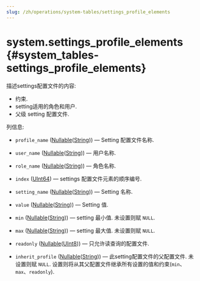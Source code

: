 ```yaml
---
slug: /zh/operations/system-tables/settings_profile_elements
---
```

# system.settings_profile_elements {#system_tables-settings_profile_elements}

描述settings配置文件的内容:

- 约束.
- setting适用的角色和用户.
- 父级 setting 配置文件.

列信息:
-    `profile_name` ([Nullable](../../sql-reference/data-types/nullable.md)([String](../../sql-reference/data-types/string.md))) — Setting 配置文件名称.

-    `user_name` ([Nullable](../../sql-reference/data-types/nullable.md)([String](../../sql-reference/data-types/string.md))) — 用户名称.

-    `role_name` ([Nullable](../../sql-reference/data-types/nullable.md)([String](../../sql-reference/data-types/string.md))) — 角色名称.

-    `index` ([UInt64](../../sql-reference/data-types/int-uint.md)) — settings 配置文件元素的顺序编号.

-    `setting_name` ([Nullable](../../sql-reference/data-types/nullable.md)([String](../../sql-reference/data-types/string.md))) — Setting 名称.

-    `value` ([Nullable](../../sql-reference/data-types/nullable.md)([String](../../sql-reference/data-types/string.md))) — Setting 值.

-    `min` ([Nullable](../../sql-reference/data-types/nullable.md)([String](../../sql-reference/data-types/string.md))) — setting 最小值. 未设置则赋 `NULL`.

-    `max` ([Nullable](../../sql-reference/data-types/nullable.md)([String](../../sql-reference/data-types/string.md))) — setting 最大值. 未设置则赋 `NULL`.

-    `readonly` ([Nullable](../../sql-reference/data-types/nullable.md)([UInt8](../../sql-reference/data-types/int-uint.md#uint-ranges))) — 只允许读查询的配置文件.

-    `inherit_profile` ([Nullable](../../sql-reference/data-types/nullable.md)([String](../../sql-reference/data-types/string.md))) — 此setting配置文件的父配置文件. 未设置则赋 `NULL`. 设置则将从其父配置文件继承所有设置的值和约束(`min`、`max`、`readonly`).



